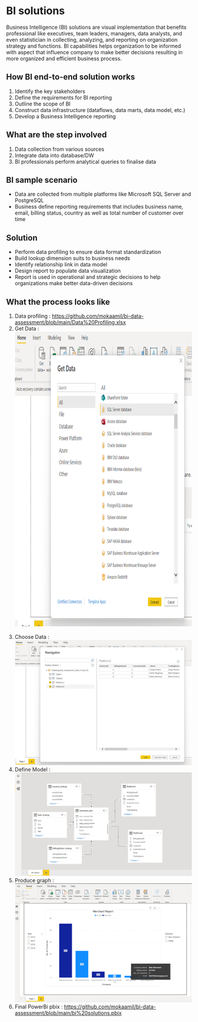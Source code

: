 # BI solutions
Business Intelligence (BI) solutions are visual implementation that benefits professional like executives, team leaders, 
managers, data analysts, and even statistician in collecting, analyzing, and reporting on organization strategy and functions.
BI capabilities helps organization to be informed with aspect that influence company to make better decisions resulting in more
organized and efficient business process.

## How BI end-to-end solution works
1. Identify the key stakeholders
2. Define the requirements for BI reporting
3. Outline the scope of BI
4. Construct data infrastructure (dataflows, data marts, data model, etc.)
5. Develop a Business Intelligence reporting

## What are the step involved
1. Data collection from various sources
2. Integrate data into database/DW
3. BI professionals perform analytical queries to finalise data

## BI sample scenario
- Data are collected from multiple platforms like Microsoft SQL Server and PostgreSQL
- Business define reporting requirements that includes business name, email, billing status, country as well as
   total number of customer over time

## Solution
- Perform data profiling to ensure data format standardization
- Build lookup dimension suits to business needs
- Identify relationship link in data model
- Design report to populate data visualization
- Report is used in operational and strategic decisions to help organizations make better data-driven decisions

## What the process looks like
1. Data profiling : https://github.com/mokaamil/bi-data-assessment/blob/main/Data%20Profiling.xlsx
2. Get Data : 
<br/><center><img src="https://github.com/mokaamil/bi-data-assessment/blob/main/get%20data.png" width="800" height="800"><center/><br/>
3. Choose Data : 
![Choose Data Image](https://github.com/mokaamil/bi-data-assessment/blob/main/choose%20data.png)
4. Define Model : 
![Define Model Image](https://github.com/mokaamil/bi-data-assessment/blob/main/define%20model.png)
5. Produce graph : 
![Graph Image](https://github.com/mokaamil/bi-data-assessment/blob/main/graph.png)
6. Final PowerBi pbix : https://github.com/mokaamil/bi-data-assessment/blob/main/bi%20solutions.pbix
